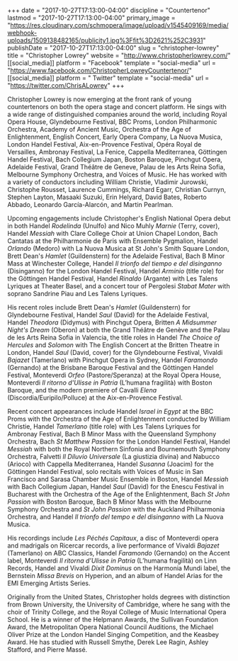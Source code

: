 +++
date = "2017-10-27T17:13:00-04:00"
discipline = "Countertenor"
lastmod = "2017-10-27T17:13:00-04:00"
primary_image = "https://res.cloudinary.com/schmopera/image/upload/v1545409169/media/webhook-uploads/1509138482165/publicity1.jpg%3Ffit%3D2621%252C3931"
publishDate = "2017-10-27T17:13:00-04:00"
slug = "christopher-lowrey"
title = "Christopher Lowrey"
website = "http://www.christopherlowrey.com/"
[[social_media]]
platform = "Facebook"
template = "social-media"
url = "https://www.facebook.com/ChristopherLowreyCountertenor/"
[[social_media]]
platform = " Twitter"
template = "social-media"
url = "https://twitter.com/ChrisALowrey"
+++

Christopher Lowrey is now emerging at the front rank of young countertenors on both the opera stage and concert platform. He sings with a wide range of distinguished companies around the world, including Royal Opera House, Glyndebourne Festival, BBC Proms, London Philharmonic Orchestra, Academy of Ancient Music, Orchestra of the Age of Enlightenment, English Concert, Early Opera Company, La Nuova Musica, London Handel Festival, Aix-en-Provence Festival, Opéra Royal de Versailles, Ambronay Festival, La Fenice, Cappella Mediterranea, Göttingen Handel Festival, Bach Collegium Japan, Boston Baroque, Pinchgut Opera, Adelaide Festival, Grand Théâtre de Geneve, Palau de les Arts Reina Sofia, Melbourne Symphony Orchestra, and Voices of Music. He has worked with a variety of conductors including William Christie, Vladimir Jurowski, Christophe Rousset, Laurence Cummings, Richard Egarr, Christian Curnyn, Stephen Layton, Masaaki Suzuki, Erin Helyard, David Bates, Roberto Abbado, Leonardo García-Alarcón, and Martin Pearlman.

Upcoming engagements include Christopher's English National Opera debut in both Handel *Rodelinda* (Unulfo) and Nico Muhly *Marnie* (Terry, cover), Handel *Messiah* with Clare College Choir at Union Chapel London, Bach Cantatas at the Philharmonie de Paris with Ensemble Pygmalion, Handel *Orlando* (Medoro) with La Nuova Musica at St John's Smith Square London, Brett Dean's *Hamlet* (Guildenstern) for the Adelaide Festival, Bach B Minor Mass at Winchester College, Handel *Il trionfo del tiempo e del disinganno* (Disinganno) for the London Handel Festival, Handel *Arminio* (title role) for the Göttingen Handel Festival, Handel *Rinaldo* (Argante) with Les Talens Lyriques at Theater Basel, and a concert tour of Pergolesi *Stabat Mater* with soprano Sandrine Piau and Les Talens Lyriques.

His recent roles include Brett Dean's *Hamlet* (Guildenstern) for Glyndebourne Festival, Handel *Saul* (David) for the Adelaide Festival, Handel *Theodora* (Didymus) with Pinchgut Opera, Britten *A Midsummer Night's Dream* (Oberon) at both the Grand Théâtre de Genève and the Palau de les Arts Reina Sofia in Valencia, the title roles in Handel *The Choice of Hercules* and *Solomon* with The English Concert at the Britten Theatre in London, Handel *Saul* (David, cover) for the Glyndebourne Festival, Vivaldi *Bajazet* (Tamerlano) with Pinchgut Opera in Sydney, Handel *Faramondo* (Gernando) at the Brisbane Baroque Festival and the Göttingen Handel Festival, Monteverdi *Orfeo* (Pastore/Speranza) at the Royal Opera House, Monteverdi *Il ritorno d'Ulisse in Patria* (L’humana fragilità) with Boston Baroque, and the modern premiere of Cavalli *Elena* (Discordia/Euripilo/Polluce) at the Aix-en-Provence Festival.

Recent concert appearances include Handel *Israel in Egypt* at the BBC Proms with the Orchestra of the Age of Enlightenment conducted by William Christie, Handel *Tamerlano* (title role) with Les Talens Lyriques for Ambronay Festival, Bach B Minor Mass with the Queensland Symphony Orchestra, Bach *St Matthew Passion* for the London Handel Festival, Handel *Messiah* with both the Royal Northern Sinfonia and Bournemouth Symphony Orchestra, Falvetti *Il Diluvio Universale* (La giustizia divina) and Nabucco (Arioco) with Cappella Mediterranea, Handel *Susanna* (Joacim) for the Göttingen Handel Festival, solo recitals with Voices of Music in San Francisco and Sarasa Chamber Music Ensemble in Boston, Handel *Messiah* with Bach Collegium Japan, Handel *Saul* (David) for the Enescu Festival in Bucharest with the Orchestra of the Age of the Enlightenment, Bach *St John Passion* with Boston Baroque, Bach B Minor Mass with the Melbourne Symphony Orchestra and *St John Passion* with the Auckland Philharmonia Orchestra, and Handel *Il trionfo del tempo e del disinganno* with La Nuova Musica.

His recordings include *Les Péchés Capitaux*, a disc of Monteverdi opera and madrigals on Ricercar records, a live performance of Vivaldi *Bajazet* (Tamerlano) on ABC Classics, Handel *Faramondo* (Gernando) on the Accent label, Monteverdi *Il ritorna d'Ulisse in Patria* (L’humana fragilità) on Linn Records, Handel and Vivaldi *Dixit Dominus* on the Harmonia Mundi label, the Bernstein *Missa Brevis* on Hyperion, and an album of Handel Arias for the EMI Emerging Artists Series.

Originally from the United States, Christopher holds degrees with distinction from Brown University, the University of Cambridge, where he sang with the choir of Trinity College, and the Royal College of Music International Opera School. He is a winner of the Helpmann Awards, the Sullivan Foundation Award, the Metropolitan Opera National Council Auditions, the Michael Oliver Prize at the London Handel Singing Competition, and the Keasbey Award. He has studied with Russell Smythe, Derek Lee Ragin, Ashley Stafford, and Pierre Massé.

